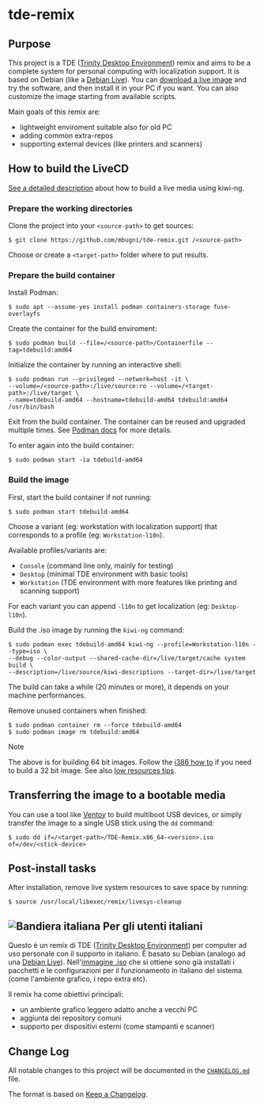 # tde-remix

## Purpose
This project is a TDE ([Trinity Desktop Environment][08]) remix and aims to be a complete system for personal computing with localization support. It is based on Debian (like a [Debian Live][01]). You can [download a live image][02] and try the software, and then install it in your PC if you want.
You can also customize the image starting from available scripts.

Main goals of this remix are:
* lightweight enviroment suitable also for old PC
* adding common extra-repos
* supporting external devices (like printers and scanners)

## How to build the LiveCD
[See a detailed description][03] about how to build a live media using kiwi-ng.

### Prepare the working directories
Clone the project into your `<source-path>` to get sources:

```shell
$ git clone https://github.com/mbugni/tde-remix.git /<source-path>
```

Choose or create a `<target-path>` folder where to put results.

### Prepare the build container
Install Podman:

```shell
$ sudo apt --assume-yes install podman containers-storage fuse-overlayfs
```

Create the container for the build enviroment:

```shell
$ sudo podman build --file=/<source-path>/Containerfile --tag=tdebuild:amd64
```

Initialize the container by running an interactive shell:

```shell
$ sudo podman run --privileged --network=host -it \
--volume=/<source-path>:/live/source:ro --volume=/<target-path>:/live/target \
--name=tdebuild-amd64 --hostname=tdebuild-amd64 tdebuild:amd64 /usr/bin/bash
```

Exit from the build container. The container can be reused and upgraded multiple times.
See [Podman docs][06] for more details.

To enter again into the build container:

```shell
$ sudo podman start -ia tdebuild-amd64
```

### Build the image
First, start the build container if not running:

```shell
$ sudo podman start tdebuild-amd64
```

Choose a variant (eg: workstation with localization support) that corresponds to a profile (eg: `Workstation-l10n`).

Available profiles/variants are:
* `Console` (command line only, mainly for testing)
* `Desktop` (minimal TDE environment with basic tools)
* `Workstation` (TDE environment with more features like printing and scanning support)

For each variant you can append `-l10n` to get localization (eg: `Desktop-l10n`).

Build the .iso image by running the `kiwi-ng` command:

```shell
$ sudo podman exec tdebuild-amd64 kiwi-ng --profile=Workstation-l10n --type=iso \
--debug --color-output --shared-cache-dir=/live/target/cache system build \
--description=/live/source/kiwi-descriptions --target-dir=/live/target
```

The build can take a while (20 minutes or more), it depends on your machine performances.

Remove unused containers when finished:

```shell
$ sudo podman container rm --force tdebuild-amd64
$ sudo podman image rm tdebuild:amd64
```

> [!NOTE]
>
> The above is for building 64 bit images.
> Follow the [i386 how to](./how-to-build-i386.md) if you need to build a 32 bit image.
> See also [low resources tips](./low-resources-tips.md).

## Transferring the image to a bootable media
You can use a tool like [Ventoy][07] to build multiboot USB devices, or simply transfer the image to a single
USB stick using the `dd` command:

```shell
$ sudo dd if=/<target-path>/TDE-Remix.x86_64-<version>.iso of=/dev/<stick-device>
```

## Post-install tasks
After installation, remove live system resources to save space by running:

```shell
$ source /usr/local/libexec/remix/livesys-cleanup
```

## ![Bandiera italiana][04] Per gli utenti italiani
Questo è un remix di TDE ([Trinity Desktop Environment][08]) per computer ad uso personale con il supporto in italiano. È basato su Debian (analogo ad una [Debian Live][01]). Nell'[immagine .iso][02] che si ottiene sono già installati i pacchetti e le configurazioni per il funzionamento in italiano del sistema (come l'ambiente grafico, i repo extra etc).

Il remix ha come obiettivi principali:
* un ambiente grafico leggero adatto anche a vecchi PC
* aggiunta dei repository comuni
* supporto per dispositivi esterni (come stampanti e scanner)

## Change Log
All notable changes to this project will be documented in the [`CHANGELOG.md`](CHANGELOG.md) file.

The format is based on [Keep a Changelog][05].

[01]: https://www.debian.org/devel/debian-live/
[02]: https://github.com/mbugni/tde-remix/releases
[03]: https://osinside.github.io/kiwi
[04]: http://flagpedia.net/data/flags/mini/it.png
[05]: https://keepachangelog.com/
[06]: https://docs.podman.io/
[07]: https://www.ventoy.net/
[08]: https://www.trinitydesktop.org/